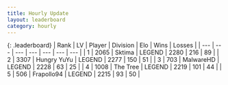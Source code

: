 ```yaml
---
title: Hourly Update
layout: leaderboard
category: hourly
---
```


{: .leaderboard}
| Rank | LV | Player | Division | Elo | Wins | Losses |
| --- | --- | --- | --- | --- | --- | --- |
| <span data-change="0">1</span> | 2065 | <span title="ID: 353063">Sktima</span> | LEGEND | <span data-change="0">2280</span> | <span data-change="0">216</span> | <span data-change="0">89</span> |
| <span data-change="0">2</span> | 3307 | <span title="ID: 164871">Hungry YuYu</span> | LEGEND | <span data-change="0">2277</span> | <span data-change="0">150</span> | <span data-change="0">51</span> |
| <span data-change="0">3</span> | 703 | <span title="ID: 261794">MalwareHD</span> | LEGEND | <span data-change="0">2228</span> | <span data-change="0">63</span> | <span data-change="0">25</span> |
| <span data-change="2">4</span> | 1008 | <span title="ID: 521406">The Tree</span> | LEGEND | <span data-change="5">2219</span> | <span data-change="1">101</span> | <span data-change="0">44</span> |
| <span data-change="-1">5</span> | 506 | <span title="ID: 712150">Frapollo94</span> | LEGEND | <span data-change="0">2215</span> | <span data-change="0">93</span> | <span data-change="0">50</span> |
